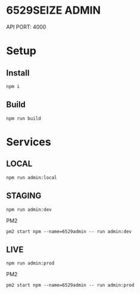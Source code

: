 # 6529SEIZE ADMIN

API PORT: 4000

# Setup

## Install

```
npm i
```

## Build

```
npm run build
```

# Services

## LOCAL

```
npm run admin:local
```

## STAGING

```
npm run admin:dev
```

PM2

```
pm2 start npm --name=6529admin -- run admin:dev
```

## LIVE

```
npm run admin:prod
```

PM2

```
pm2 start npm --name=6529admin -- run admin:prod
```
